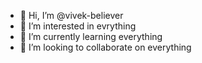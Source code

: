 - 👋 Hi, I’m @vivek-believer
- 👀 I’m interested in evrything
- 🌱 I’m currently learning everything
- 💞️ I’m looking to collaborate on everything


<!---
vivek-believer/vivek-believer is a ✨ special ✨ repository because its `README.md` (this file) appears on your GitHub profile.
You can click the Preview link to take a look at your changes.
--->
